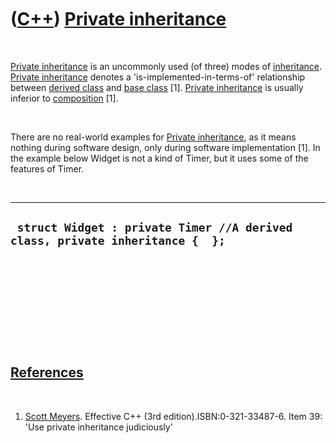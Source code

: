 
 

 

 

 

 

([C++](Cpp.md)) [Private inheritance](CppPrivateInheritance.md)
=================================================================

 

[Private inheritance](CppPrivateInheritance.md) is an uncommonly used
(of three) modes of [inheritance](CppInheritance.md). [Private
inheritance](CppPrivateInheritance.md) denotes a
'is-implemented-in-terms-of' relationship between [derived
class](CppDerivedClass.md) and [base class](CppBaseClass.md) \[1\].
[Private inheritance](CppPrivateInheritance.md) is usually inferior to
[composition](CppComposition.md) \[1\].

 

There are no real-world examples for [Private
inheritance](CppPrivateInheritance.md), as it means nothing during
software design, only during software implementation \[1\]. In the
example below Widget is not a kind of Timer, but it uses some of the
features of Timer.

 

  -------------------------------------------------------------------------------
  ` struct Widget : private Timer //A derived class, private inheritance {  };`
  -------------------------------------------------------------------------------

 

 

 

 

 

[References](CppReferences.md)
-------------------------------

 

1.  [Scott Meyers](CppScottMeyers.md). Effective C++
    (3rd edition).ISBN:0-321-33487-6. Item 39: 'Use private inheritance
    judiciously'

 

 

 

 

 

 

